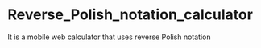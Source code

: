 # Reverse_Polish_notation_calculator
It is a mobile web calculator that uses reverse Polish notation
